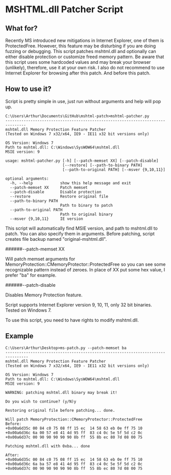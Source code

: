 MSHTML.dll Patcher Script
=========================


What for?
---------

Recently MS introduced new mitigations in Internet Explorer, one of them is 
ProtectedFree. However, this feature may be disturbing if you are doing fuzzing 
or debugging. This script patches mshtml.dll and optionally can either disable 
protection or customize freed memory pattern. Be aware that this script uses 
some hardcoded values and may break your browser (unlikely), therefore, use it 
at your own risk. I also do not recommend to use Internet Explorer for browsing 
after this patch. And before this patch.


How to use it?
--------------

Script is pretty simple in use, just run without arguments and help will pop up.

```
C:\Users\Arthur\Documents\GitHub\mshtml-patch>mshtml-patcher.py
-------------------------------------------------------------------------------
mshtml.dll Memory Protection Feature Patcher
(Tested on Windows 7 x32/x64, IE9 - IE11 x32 bit versions only)

OS Version: Windows 7
Path to mshtml.dll: C:\Windows\SysWOW64\mshtml.dll
MSIE version: 9

usage: mshtml-patcher.py [-h] [--patch-memset XX] [--patch-disable]
                         [--restore] [--path-to-binary PATH]
                         [--path-to-original PATH] [--msver {9,10,11}]

optional arguments:
  -h, --help            show this help message and exit
  --patch-memset XX     Patch memset
  --patch-disable       Disable protection
  --restore             Restore original file
  --path-to-binary PATH
                        Path to binary to patch
  --path-to-original PATH
                        Path to original binary
  --msver {9,10,11}     IE version

```

This script will automatically find MSIE version, and path to mshtml.dll to 
patch. You can also specify them in arguments. Before patching, script creates 
file backup named "original-mshtml.dll".

######--patch-memset XX

Will patch memset arguments for 
MemoryProtection::CMemoryProtector::ProtectedFree so you can see some 
recognizable pattern instead of zeroes. In place of XX put some hex value, I 
prefer "ba" for example.

######--patch-disable

Disables Memory Protection feature. 


Script supports Internet Explorer version 9, 10, 11, only 32 bit binaries. 
Tested on Windows 7. 

To use this script, you need to have rights to modify mshtml.dll.


Example
-------

```
C:\Users\Arthur\Desktop>ms-patch.py --patch-memset ba
--------------------------------------------------------------------------------
mshtml.dll Memory Protection Feature Patcher
(Tested on Windows 7 x32/x64, IE9 - IE11 x32 bit versions only)

OS Version: Windows 7
Path to mshtml.dll: C:\Windows\SysWOW64\mshtml.dll
MSIE version: 9

WARNING: patching mshtml.dll binary may break it!

Do you wish to continue? (y/N)y

Restoring original file before patching... done.

Will patch MemoryProtection::CMemoryProtector::ProtectedFree
Before:
+0x00a6d35c 00 84 c0 75 08 ff 15 ec  14 58 63 eb 0e ff 75 10
+0x00a6d36c 6a 00 57 e8 41 4d 95 ff  83 c4 0c 5e 5f 5d c2 0c
+0x00a6d37c 00 90 90 90 90 90 8b ff  55 8b ec 80 7d 08 00 75

Patching mshtml.dll with 0xba... done

After:
+0x00a6d35c 00 84 c0 75 08 ff 15 ec  14 58 63 eb 0e ff 75 10
+0x00a6d36c 6a ba 57 e8 41 4d 95 ff  83 c4 0c 5e 5f 5d c2 0c
+0x00a6d37c 00 90 90 90 90 90 8b ff  55 8b ec 80 7d 08 00 75
```

